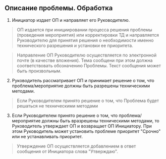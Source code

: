 ## Описание проблемы. Обработка

1.    Инициатор издает ОП и направляет его Руководителю.
>ОП издается при инициировании процесса решения проблемы (проведения мероприятия) или корректировки ТД и направляется Руководителю для принятия решения о необходимости именно технического разрешения и установки ее приоритета.

>Направление ОП Руководителю осуществляется по электронной почте (в качестве вложения). Тема сообщени при этом должна соответствовать обозначению Проблемы. Текст сообщения может быть произвольным.

2.    Руководитель рассматривает ОП и принимает решение о том, что проблема/мероприятие должны быть разрешены техническими методами.
>Если Руководителем принято решение о том, что Проблема будет решаться не техническими методами

3.    Если Руководителем принято решение о том, что проблема/мероприятие должны быть вразрешены техническими методами, то Руководитель утверждает ОП и возвращает ОП Инициатору. При этом Руководитель может установить проблеме приоритет "Срочно" или не устанавливать приоритет.
>Утверждение ОП осуществляется добавлением в ответ сообщения от Инициатора слова "Утверждаю".




